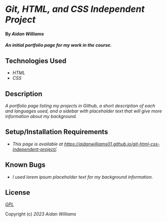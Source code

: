 # _Git, HTML, and CSS Independent Project_

#### By _**Aidan Williams**_

#### _An initial portfolio page for my work in the course._

## Technologies Used

* _HTML_
* _CSS_

## Description

_A portfolio page listing my projects in Github, a short description of each and languages used, and a sidebar with placeholder text that will give more information about my background._

## Setup/Installation Requirements

* _This page is available at https://aidanwilliams01.github.io/git-html-css-independent-project/._

## Known Bugs

* _I used lorem ipsum placeholder text for my background information._

## License

_[GPL](https://en.wikipedia.org/wiki/GNU_General_Public_License)_

Copyright (c) _2023_ _Aidan Williams_